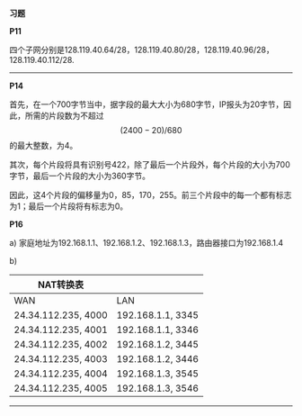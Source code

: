 **习题**

**P11**

四个子网分别是128.119.40.64/28，128.119.40.80/28，128.119.40.96/28， 128.119.40.112/28.

***



**P14**

首先，在一个700字节当中，据字段的最大大小为680字节，IP报头为20字节，因此，所需的片段数为不超过
$$
(2400-20)/680
$$
的最大整数，为4。

其次，每个片段将具有识别号422，除了最后一个片段外，每个片段的大小为700字节，最后一个片段的大小为360字节。

因此，这4个片段的偏移量为0，85，170，255。前三个片段中的每一个都有标志为1；最后一个片段将有标志为0。



**P16**

a) 家庭地址为192.168.1.1、192.168.1.2、192.168.1.3，路由器接口为192.168.1.4

b)

| NAT转换表           |                   |
| ------------------- | ----------------- |
| WAN                 | LAN               |
| 24.34.112.235, 4000 | 192.168.1.1, 3345 |
| 24.34.112.235, 4001 | 192.168.1.1, 3346 |
| 24.34.112.235, 4002 | 192.168.1.2, 3445 |
| 24.34.112.235, 4003 | 192.168.1.2, 3446 |
| 24.34.112.235, 4004 | 192.168.1.3, 3545 |
| 24.34.112.235, 4005 | 192.168.1.3, 3546 |

***



